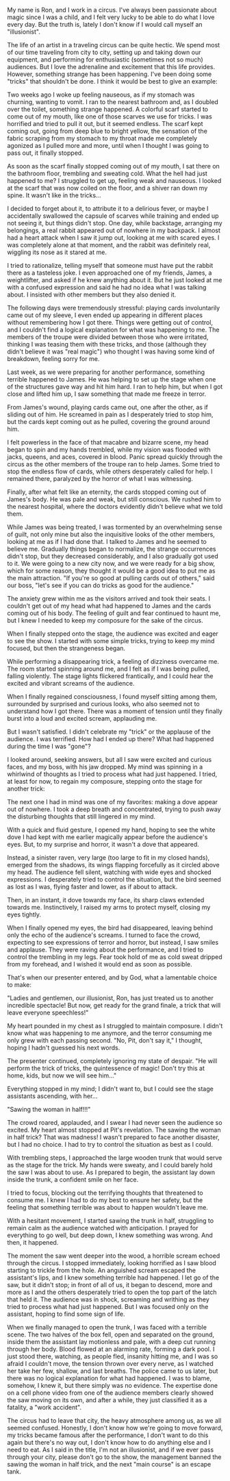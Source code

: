 My name is Ron, and I work in a circus. I've always been passionate about magic since I was a child, and I felt very lucky to be able to do what I love every day. But the truth is, lately I don't know if I would call myself an "illusionist".  
  
The life of an artist in a traveling circus can be quite hectic. We spend most of our time traveling from city to city, setting up and taking down our equipment, and performing for enthusiastic (sometimes not so much) audiences. But I love the adrenaline and excitement that this life provides. However, something strange has been happening. I've been doing some "tricks" that shouldn't be done. I think it would be best to give an example:  
  
Two weeks ago I woke up feeling nauseous, as if my stomach was churning, wanting to vomit. I ran to the nearest bathroom and, as I doubled over the toilet, something strange happened. A colorful scarf started to come out of my mouth, like one of those scarves we use for tricks. I was horrified and tried to pull it out, but it seemed endless. The scarf kept coming out, going from deep blue to bright yellow, the sensation of the fabric scraping from my stomach to my throat made me completely agonized as I pulled more and more, until when I thought I was going to pass out, it finally stopped.  
  
As soon as the scarf finally stopped coming out of my mouth, I sat there on the bathroom floor, trembling and sweating cold. What the hell had just happened to me? I struggled to get up, feeling weak and nauseous. I looked at the scarf that was now coiled on the floor, and a shiver ran down my spine. It wasn't like in the tricks...  
  
I decided to forget about it, to attribute it to a delirious fever, or maybe I accidentally swallowed the capsule of scarves while training and ended up not seeing it, but things didn't stop. One day, while backstage, arranging my belongings, a real rabbit appeared out of nowhere in my backpack. I almost had a heart attack when I saw it jump out, looking at me with scared eyes. I was completely alone at that moment, and the rabbit was definitely real, wiggling its nose as it stared at me.  
  
I tried to rationalize, telling myself that someone must have put the rabbit there as a tasteless joke. I even approached one of my friends, James, a weightlifter, and asked if he knew anything about it. But he just looked at me with a confused expression and said he had no idea what I was talking about. I insisted with other members but they also denied it.  
  
The following days were tremendously stressful: playing cards involuntarily came out of my sleeve, I even ended up appearing in different places without remembering how I got there. Things were getting out of control, and I couldn't find a logical explanation for what was happening to me. The members of the troupe were divided between those who were irritated, thinking I was teasing them with these tricks, and those (although they didn't believe it was "real magic") who thought I was having some kind of breakdown, feeling sorry for me.  
  
Last week, as we were preparing for another performance, something terrible happened to James. He was helping to set up the stage when one of the structures gave way and hit him hard. I ran to help him, but when I got close and lifted him up, I saw something that made me freeze in terror.  
  
From James's wound, playing cards came out, one after the other, as if sliding out of him. He screamed in pain as I desperately tried to stop him, but the cards kept coming out as he pulled, covering the ground around him.  
  
I felt powerless in the face of that macabre and bizarre scene, my head began to spin and my hands trembled, while my vision was flooded with jacks, queens, and aces, covered in blood. Panic spread quickly through the circus as the other members of the troupe ran to help James. Some tried to stop the endless flow of cards, while others desperately called for help. I remained there, paralyzed by the horror of what I was witnessing.  
  
Finally, after what felt like an eternity, the cards stopped coming out of James's body. He was pale and weak, but still conscious. We rushed him to the nearest hospital, where the doctors evidently didn't believe what we told them.  
  
While James was being treated, I was tormented by an overwhelming sense of guilt, not only mine but also the inquisitive looks of the other members, looking at me as if I had done that. I talked to James and he seemed to believe me. Gradually things began to normalize, the strange occurrences didn't stop, but they decreased considerably, and I also gradually got used to it. We were going to a new city now, and we were ready for a big show, which for some reason, they thought it would be a good idea to put me as the main attraction. "If you're so good at pulling cards out of others," said our boss, "let's see if you can do tricks as good for the audience."  
  
The anxiety grew within me as the visitors arrived and took their seats. I couldn't get out of my head what had happened to James and the cards coming out of his body. The feeling of guilt and fear continued to haunt me, but I knew I needed to keep my composure for the sake of the circus.  
  
When I finally stepped onto the stage, the audience was excited and eager to see the show. I started with some simple tricks, trying to keep my mind focused, but then the strangeness began.  
  
While performing a disappearing trick, a feeling of dizziness overcame me. The room started spinning around me, and I felt as if I was being pulled, falling violently. The stage lights flickered frantically, and I could hear the excited and vibrant screams of the audience.  
  
When I finally regained consciousness, I found myself sitting among them, surrounded by surprised and curious looks, who also seemed not to understand how I got there. There was a moment of tension until they finally burst into a loud and excited scream, applauding me.  
  
But I wasn't satisfied. I didn't celebrate my "trick" or the applause of the audience. I was terrified. How had I ended up there? What had happened during the time I was "gone"?  
  
I looked around, seeking answers, but all I saw were excited and curious faces, and my boss, with his jaw dropped. My mind was spinning in a whirlwind of thoughts as I tried to process what had just happened. I tried, at least for now, to regain my composure, stepping onto the stage for another trick:  
  
The next one I had in mind was one of my favorites: making a dove appear out of nowhere. I took a deep breath and concentrated, trying to push away the disturbing thoughts that still lingered in my mind.  
  
With a quick and fluid gesture, I opened my hand, hoping to see the white dove I had kept with me earlier magically appear before the audience's eyes. But, to my surprise and horror, it wasn't a dove that appeared.  
  
Instead, a sinister raven, very large (too large to fit in my closed hands), emerged from the shadows, its wings flapping forcefully as it circled above my head. The audience fell silent, watching with wide eyes and shocked expressions. I desperately tried to control the situation, but the bird seemed as lost as I was, flying faster and lower, as if about to attack.  
  
Then, in an instant, it dove towards my face, its sharp claws extended towards me. Instinctively, I raised my arms to protect myself, closing my eyes tightly.  
  
When I finally opened my eyes, the bird had disappeared, leaving behind only the echo of the audience's screams. I turned to face the crowd, expecting to see expressions of terror and horror, but instead, I saw smiles and applause. They were raving about the performance, and I tried to control the trembling in my legs. Fear took hold of me as cold sweat dripped from my forehead, and I wished it would end as soon as possible.  
  
That's when our presenter entered, and by God, what a lamentable choice to make:

"Ladies and gentlemen, our illusionist, Ron, has just treated us to another incredible spectacle! But now, get ready for the grand finale, a trick that will leave everyone speechless!"  
  
My heart pounded in my chest as I struggled to maintain composure. I didn't know what was happening to me anymore, and the terror consuming me only grew with each passing second. "No, Pit, don't say it," I thought, hoping I hadn't guessed his next words.  
  
The presenter continued, completely ignoring my state of despair. "He will perform the trick of tricks, the quintessence of magic! Don't try this at home, kids, but now we will see him..."  
  
Everything stopped in my mind; I didn't want to, but I could see the stage assistants ascending, with her...  
  
"Sawing the woman in half!!!"  
  
The crowd roared, applauded, and I swear I had never seen the audience so excited. My heart almost stopped at Pit's revelation. The sawing the woman in half trick? That was madness! I wasn't prepared to face another disaster, but I had no choice. I had to try to control the situation as best as I could.  
  
With trembling steps, I approached the large wooden trunk that would serve as the stage for the trick. My hands were sweaty, and I could barely hold the saw I was about to use. As I prepared to begin, the assistant lay down inside the trunk, a confident smile on her face.  
  
I tried to focus, blocking out the terrifying thoughts that threatened to consume me. I knew I had to do my best to ensure her safety, but the feeling that something terrible was about to happen wouldn't leave me.  
  
With a hesitant movement, I started sawing the trunk in half, struggling to remain calm as the audience watched with anticipation. I prayed for everything to go well, but deep down, I knew something was wrong. And then, it happened.  
  
The moment the saw went deeper into the wood, a horrible scream echoed through the circus. I stopped immediately, looking horrified as I saw blood starting to trickle from the hole. An anguished scream escaped the assistant's lips, and I knew something terrible had happened. I let go of the saw, but it didn't stop; in front of all of us, it began to descend, more and more as I and the others desperately tried to open the top part of the latch that held it. The audience was in shock, screaming and writhing as they tried to process what had just happened. But I was focused only on the assistant, hoping to find some sign of life.  
  
When we finally managed to open the trunk, I was faced with a terrible scene. The two halves of the box fell, open and separated on the ground, inside them the assistant lay motionless and pale, with a deep cut running through her body. Blood flowed at an alarming rate, forming a dark pool. I just stood there, watching, as people fled, insanity hitting me, and I was so afraid I couldn't move, the tension thrown over every nerve, as I watched her take her few, shallow, and last breaths. The police came to us later, but there was no logical explanation for what had happened. I was to blame, somehow, I knew it, but there simply was no evidence. The expertise done on a cell phone video from one of the audience members clearly showed the saw moving on its own, and after a while, they just classified it as a fatality, a "work accident".  
  
The circus had to leave that city, the heavy atmosphere among us, as we all seemed confused. Honestly, I don't know how we're going to move forward, my tricks became famous after the performance, I don't want to do this again but there's no way out, I don't know how to do anything else and I need to eat. As I said in the title, I'm not an illusionist, and if we ever pass through your city, please don't go to the show, the management banned the sawing the woman in half trick, and the next "main course" is an escape tank.